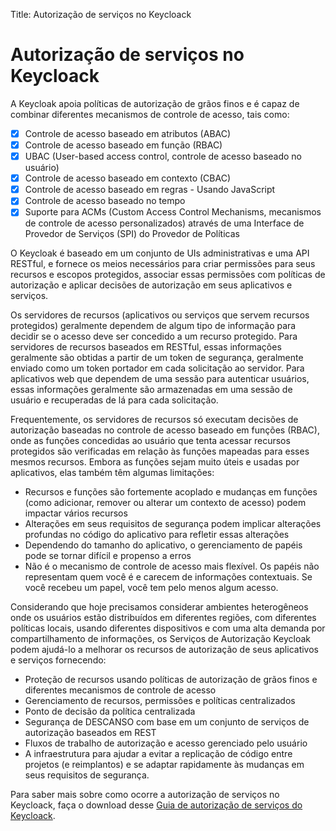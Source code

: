 Title: Autorização de serviços no Keycloack

# Autorização de serviços no Keycloack

A Keycloak apoia políticas de autorização de grãos finos e é capaz de combinar diferentes mecanismos de controle de acesso, tais como:  

- [x] Controle de acesso baseado em atributos (ABAC)  
- [x] Controle de acesso baseado em função (RBAC)  
- [x] UBAC (User-based access control, controle de acesso baseado no usuário)  
- [x] Controle de acesso baseado em contexto (CBAC)  
- [x] Controle de acesso baseado em regras - Usando JavaScript  
- [x] Controle de acesso baseado no tempo  
- [x] Suporte para ACMs (Custom Access Control Mechanisms, mecanismos de controle de acesso personalizados) através de uma Interface de Provedor de Serviços (SPI) do Provedor de Políticas

O Keycloak é baseado em um conjunto de UIs administrativas e uma API RESTful, e fornece os meios necessários para criar permissões para seus recursos e escopos protegidos, associar essas permissões com políticas de autorização e aplicar decisões de autorização em seus aplicativos e serviços.  

Os servidores de recursos (aplicativos ou serviços que servem recursos protegidos) geralmente dependem de algum tipo de informação para decidir se o acesso deve ser concedido a um recurso protegido. Para servidores de recursos baseados em RESTful, essas informações geralmente são obtidas a partir de um token de segurança, geralmente enviado como um token portador em cada solicitação ao servidor. Para aplicativos web que dependem de uma sessão para autenticar usuários, essas informações geralmente são armazenadas em uma sessão de usuário e recuperadas de lá para cada solicitação.  

Frequentemente, os servidores de recursos só executam decisões de autorização baseadas no controle de acesso baseado em funções (RBAC), onde as funções concedidas ao usuário que tenta acessar recursos protegidos são verificadas em relação às funções mapeadas para esses mesmos recursos. Embora as funções sejam muito úteis e usadas por aplicativos, elas também têm algumas limitações:  

- Recursos e funções são fortemente acoplado e mudanças em funções (como adicionar, remover ou alterar um contexto de acesso) podem impactar vários recursos  
- Alterações em seus requisitos de segurança podem implicar alterações profundas no código do aplicativo para refletir essas alterações  
- Dependendo do tamanho do aplicativo, o gerenciamento de papéis pode se tornar difícil e propenso a erros  
- Não é o mecanismo de controle de acesso mais flexível. Os papéis não representam quem você é e carecem de informações contextuais. Se você recebeu um papel, você tem pelo menos algum acesso.

Considerando que hoje precisamos considerar ambientes heterogêneos onde os usuários estão distribuídos em diferentes regiões, com diferentes políticas locais, usando diferentes dispositivos e com uma alta demanda por compartilhamento de informações, os Serviços de Autorização Keycloak podem ajudá-lo a melhorar os recursos de autorização de seus aplicativos e serviços fornecendo:

- Proteção de recursos usando políticas de autorização de grãos finos e diferentes mecanismos de controle de acesso  
- Gerenciamento de recursos, permissões e políticas centralizados  
- Ponto de decisão da política centralizada  
- Segurança de DESCANSO com base em um conjunto de serviços de autorização baseados em REST  
- Fluxos de trabalho de autorização e acesso gerenciado pelo usuário  
- A infraestrutura para ajudar a evitar a replicação de código entre projetos (e reimplantos) e se adaptar rapidamente às mudanças em seus requisitos de segurança.

Para saber mais sobre como ocorre a autorização de serviços no Keycloack, faça o download desse [Guia de autorização de serviços do Keycloack][1].






[1]:/pt-br/keycloack/Guia_autorização_serviços_keycloack.pdf
